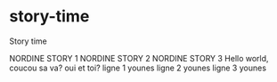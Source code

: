 # story-time

Story time

NORDINE STORY 1
NORDINE STORY 2
NORDINE STORY 3
Hello world,
coucou sa va?
oui et toi?
ligne 1 younes
ligne 2 younes
ligne 3 younes
